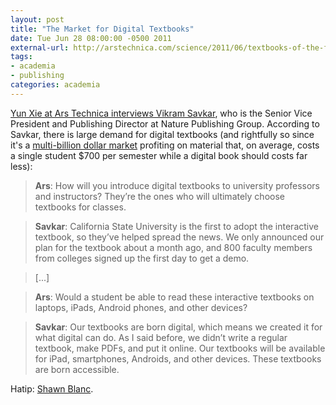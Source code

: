 ```yaml
---
layout: post
title: "The Market for Digital Textbooks"
date: Tue Jun 28 08:00:00 -0500 2011
external-url: http://arstechnica.com/science/2011/06/textbooks-of-the-future-will-be-born-digital-and-accessible/
tags:
- academia
- publishing
categories: academia
---
```


[Yun Xie at Ars Technica interviews Vikram Savkar](http://arstechnica.com/science/2011/06/textbooks-of-the-future-will-be-born-digital-and-accessible/), who is the Senior Vice President and Publishing Director at Nature Publishing Group. According to Savkar, there is large demand for digital textbooks (and rightfully so since it's a [multi-billion dollar market](http://www.washingtonpost.com/wp-dyn/content/article/2008/08/19/AR2008081903230.html) profiting on material that, on average, costs a single student $700 per semester while a digital book should costs far less):

> **Ars**: How will you introduce digital textbooks to university professors and instructors? They’re the ones who will ultimately choose textbooks for classes.

> **Savkar**: California State University is the first to adopt the interactive textbook, so they’ve helped spread the news. We only announced our plan for the textbook about a month ago, and 800 faculty members from colleges signed up the first day to get a demo.

> [...]

> **Ars**: Would a student be able to read these interactive textbooks on laptops, iPads, Android phones, and other devices?

> **Savkar**: Our textbooks are born digital, which means we created it for what digital can do. As I said before, we didn’t write a regular textbook, make PDFs, and put it online. Our textbooks will be available for iPad, smartphones, Androids, and other devices. These textbooks are born accessible.

Hatip: [Shawn Blanc](http://shawnblanc.net/2011/06/digital-texbooks/).
